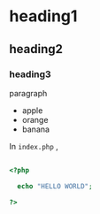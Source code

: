 # heading1
## heading2
### heading3

paragraph

- apple
- orange
- banana


In `index.php` ,

```php

<?php

  echo "HELLO WORLD";

?>

```
